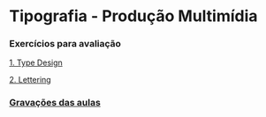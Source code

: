 # Tipografia - Produção Multimídia

<!-- ### Plano de Ensino

[Plano de Ensino](petipo.md) -->

### Exercícios para avaliação

[1. Type Design](typedesign.md)

[2. Lettering](lettering.md)

### [Gravações das aulas](gravacoes.md)
